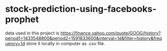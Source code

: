 # stock-prediction-using-facebooks-prophet
data used in this project is https://finance.yahoo.com/quote/GOOG/history?period1=1433548800&period2=1591833600&interval=1d&filter=history&frequency=1d
store it locally in computer as .csv file.

